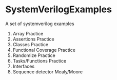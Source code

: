 # SystemVerilogExamples
A set of systemverilog examples 
1. Array Practice 
2. Assertions Practice 
3. Classes Practice 
4. Functional Coverage Practice 
5. Randomize Practice 
6. Tasks/Functions Practice 
7. Interfaces 
8. Sequence detector Mealy/Moore
